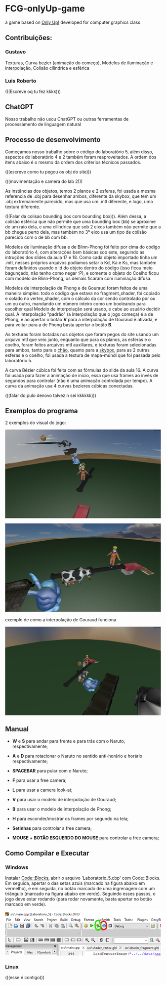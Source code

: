 # FCG-onlyUp-game
a game based on [Only Up!](https://store.steampowered.com/app/2562240/Only_Up/) developed for computer graphics class

## Contribuições:

### Gustavo

Texturas, Curva bezier (animação do começo), Modelos de iluminação e interpolação, Colisão cilíndrica e esférica

### Luis Roberto

(((Escreve oq tu fez kkkk)))

## ChatGPT

Nosso trabalho não usou ChatGPT ou outras ferramentas de processamento de linguagem natural

## Processo de desenvolvimento

Começamos nosso trabalho sobre o código do laboratório 5, além disso, aspectos do laboratório 4 e 2 também foram reaproveitados. A ordem dos itens abaixo é o mesmo da ordem dos críterios técnicos passados.

(((escreve como tu pegou os obj do site)))

(((movimentação e camera do lab 2)))

As instâncias dos objetos, temos 2 planos e 2 esferas, foi usada a mesma referencia de .obj para desenhar ambos, diferente da skybox, que tem um .obj extremamente parecido, mas que usa um .mtl diferente, e logo, uma textura diferente.

(((Falar da colisao bounding box com bounding box))). 
Além dessa, a colisão esférica que não permite que uma bounding box (bb) se aproxime de um raio dela, e uma cilíndrica que sob 2 eixos também não permite que a bb chegue perto dela, mas também no 3º eixo usa um tipo de colisão parecido com o de bb com bb.

Modelos de Iluminação difusa e de Blinn-Phong foi feito por cima do código do laboratório 4, com alterações bem básicas sob este, seguindo as intruções dos slides da aula 17 e 18. Como cada objeto importado tinha um .mtl, nesses próprios arquivos podiamos setar o Kd, Ka e Ks, mas também foram definidos usando o id do objeto dentro do código (isso ficou meio bagunçado, não tenho como negar :P), e somente o objeto do Coelho ficou com modelo de Blinn-Phong, os demais ficaram com iluminação difusa.

Modelos de Interpolação de Phong e de Gouraud foram feitos de uma maneira simples: todo o código que estava no fragment_shader, foi copiado e colado no vertex_shader, com o cálculo da cor sendo controlado por ou um ou outro, mandando um número inteiro como um booleando para escolher qual Modelo de interpolação será usado, e cabe ao usuário decidir qual. A interpolação "padrão" (a interpolação que o jogo começa) é a de Phong, e ao apertar o botão __V__ para a interpolação de Gouraud é ativada, e para voltar para a de Phong basta apertar o botão __B__.

As texturas foram botadas nos objetos que foram pegos do site usando um arquivo mtl que veio junto, enquanto que para os planos, as esferas e o coelho, foram feitos arquivos mtl auxiliares, e texturas foram selecionadas para ambos, tanto para o [chão](https://br.pinterest.com/pin/asphalt-road-texture--670825306967990404/), quanto para a [skybox](https://www.deviantart.com/macsix/art/Anvil-Spherical-HDRI-Panorama-Skybox-416317312), para as 2 outras esferas e o coelho, foi usada a textura de mapa-múndi que foi passada pelo laboratório 5.

A curva Bézier cúbica foi feita com as fórmulas do slide da aula 16. A curva foi usada para fazer a animação de inicio, essa que usa frames ao invés de segundos para controlar (não é uma animação controlada por tempo). A curva da animação usa 4 curvas bezieres cúbicas conectadas.

(((falar do pulo denovo talvez n sei kkkkkk)))

## Exemplos do programa

2 exemplos do visual do jogo:

![ex1](./pictures/exemplo_jogo1.png)

![ex2](./pictures/exemplo_jogo2.png)

exemplo de como a interpolação de Gouraud funciona

![exgrd](./pictures/exemplo_jogo3.png)

## Manual

- __W__ e __S__ para andar para frente e para trás com o Naruto, respectivamente;

- __A__ e __D__ para rotacionar o Naruto no sentido anti-horário e horário respectivamente;

- __SPACEBAR__ para pular com o Naruto;

- __F__ para usar a free camera;

- __L__ para usar a camera look-at;

- __V__ para usar o modelo de interpolação de Gouraud;

- __B__ para usar o modelo de interpolação de Phong;

- __H__ para esconder/mostrar os frames por segundo na tela;

- __Setinhas__ para controlar a free camera;

- __MOUSE__ + __BOTÃO ESQUERDO DO MOUSE__ para controlar a free camera;

## Como Compilar e Executar

### Windows

Instalar [Code::Blocks](https://www.codeblocks.org/downloads/binaries/), abrir o arquivo 'Laboratorio_5.cbp' com Code::Blocks. Em seguida, apertar o das setas azuis (marcado na figura abaixo em vermelho), e em seguida, no botão marcado de uma ingrenagem com um triângulo (marcado na figura abaixo em verde). Seguindo esses passos, o jogo deve estar rodando (para rodar novamente, basta apertar no botão marcado em verde).

![Code::Blocks](./pictures/codeblocksWindows.png)

### Linux

(((esse é contigo)))